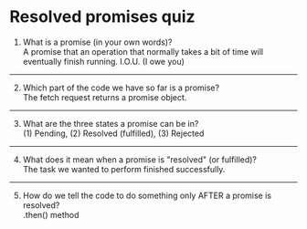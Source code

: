 # Resolved promises quiz

1. What is a promise (in your own words)?  
   A promise that an operation that normally takes a bit of time
   will eventually finish running. I.O.U. (I owe you)

---
2. Which part of the code we have so far is a promise?  
   The fetch request returns a promise object.

---
3. What are the three states a promise can be in?   
   (1) Pending, (2) Resolved (fulfilled), (3) Rejected

---
4. What does it mean when a promise is "resolved" (or fulfilled)?  
   The task we wanted to perform finished successfully.

---
5. How do we tell the code to do something only AFTER a
   promise is resolved?  
   .then() method
